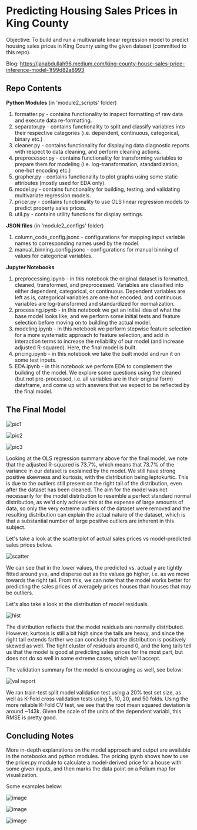 
# Predicting Housing Sales Prices in King County
Objective: To build and run a multivariate linear regression model to predict housing sales prices in King County using the given dataset (committed to this repo).

Blog: https://janabdullah96.medium.com/king-county-house-sales-price-inference-model-1f99d82a8993

## Repo Contents

**Python Modules** 
(in 'module2_scripts' folder)

1. formatter.py - contains functionality to inspect formatting of raw data and execute data re-formatting.
2. separator.py - contains functionality to split and classify variables into their respective categories (i.e. dependent, continuous, categorical, binary etc.)
3. cleaner.py - contains functionality for displaying data diagnostic reports with respect to data cleaning, and perform cleaning actions.
4. preprocessor.py - contains functionality for transforming variables to prepare them for modeling (i.e. log-transformation, standardization, one-hot encoding etc.)
5. grapher.py - contains functionality to plot graphs using some static attributes (mostly used for EDA only). 
6. model.py - contains functionality for building, testing, and validating multivariate regression models.
7. pricer.py - contains functionality to use OLS linear regression models to predict property sales prices.
8. util.py - contains utility functions for display settings.

**JSON files**
(in 'module2_configs' folder)
1. column_code_config.jsonc - configurations for mapping input variable names to corresponding names used by the model.
2. manual_binning_config.jsonc - configurations for manual binning of values for categorical variables.

**Jupyter Notebooks**
1. preprocessing.ipynb - in this notebook the original dataset is formatted, cleaned, transformed, and preprocessed. Variables are classified into either dependent, categorical, or continuous. Dependent variables are left as is, categorical variables are one-hot encoded, and continuous variables are log-transformed and standardized for normalization. 
2. processing.ipynb - in this notebook we get an initial idea of what the base model looks like, and we perform some initial tests and feature selection before moving on to building the actual model. 
3. modeling.ipynb - in this notebook we perform stepwise feature selection for a more systematic approach to feature selection, and add in interaction terms to increase the reliability of our model (and increase adjusted R-squared). Here, the final model is built. 
4. pricing.ipynb - in this notebook we take the built model and run it on some test inputs. 
5. EDA.ipynb - in this notebook we perform EDA to complement the building of the model. We explore some questions using the cleaned (but not pre-processed, i.e. all variables are in their original form) dataframe, and come up with answers that we expect to be reflected by the final model. 




## The Final Model

![pic1](https://user-images.githubusercontent.com/69776410/102030579-502af480-3d81-11eb-8334-5f7df048cea1.png)

![pic2](https://user-images.githubusercontent.com/69776410/102030585-55883f00-3d81-11eb-956c-93700e14242c.png)

![pic3](https://user-images.githubusercontent.com/69776410/102030586-57ea9900-3d81-11eb-82d6-f13ccce84e4e.png)

Looking at the OLS regression summary above for the final model, we note that the adjusted R-squared is 73.7%, which means that 73.7% of the variance in our dataset is explained by the model. We still have strong positive skewness and kurtosis, with the distribution being leptokurtic. This is due to the outliers still present on the right tail of the distribution, even after the dataset has been cleaned. The aim for the model was not necessarily for the model distribution to resemble a perfect standard normal distribution, as we'd only achieve this at the expense of large amounts of data, so only the very extreme outliers of the dataset were removed and the resulting distribution can explain the actual nature of the dataset, which is that a substantial number of large positive outliers are inherent in this subject. 


Let's take a look at the scatterplot of actual sales prices vs model-predicted sales prices below.

![scatter](https://user-images.githubusercontent.com/69776410/102030596-5caf4d00-3d81-11eb-8787-82a9084f452a.png)

We can see that in the lower values, the predicted vs. actual y are tightly fitted around y=x, and disperse out as the values go higher, i.e. as we move towards the right tail. From this, we can note that the model works better for predicting the sales prices of averagely prices houses than houses that may be outliers. 

Let's also take a look at the distribution of model residuals.

![hist](https://user-images.githubusercontent.com/69776410/102030597-5de07a00-3d81-11eb-9de8-d4d0dbbf30b6.png)

The distribution reflects that the model residuals are normally distributed. However, kurtosis is still a bit high since the tails are heavy, and since the right tail extends farther we can conclude that the distribution is positively skewed as well. The tight cluster of residuals around 0, and the long tails tell us that the model is good at predicting sales prices for the most part, but does not do so well in some extreme cases, which we'll accept.

The validation summary for the model is encouraging as well, see below:

![val report](https://user-images.githubusercontent.com/69776410/102030600-6042d400-3d81-11eb-8a00-c9626c99ad84.png)

We ran train-test split model validation test using a 20% test set size, as well as K-Fold cross validation tests using 5, 10, 20, and 50 folds. Using the more reliable K-Fold CV test, we see that the root mean squared deviation is around ~143k. Given the scale of the units of the dependent variabl, this RMSE is pretty good.

## Concluding Notes
More in-depth explanations on the model approach and output are available in the notebooks and python modules. The pricing.ipynb shows how to use the pricer.py module to calculate a model-derived price for a house with some given inputs, and then marks the data point on a Folium map for visualization. 

Some examples below:

![image](https://user-images.githubusercontent.com/69776410/102030933-756c3280-3d82-11eb-9341-3a1510e7e685.png)

![image](https://user-images.githubusercontent.com/69776410/102030996-a187b380-3d82-11eb-85ff-e19a6a161420.png)

![image](https://user-images.githubusercontent.com/69776410/102031030-b95f3780-3d82-11eb-99e7-1a3286d1078d.png)

